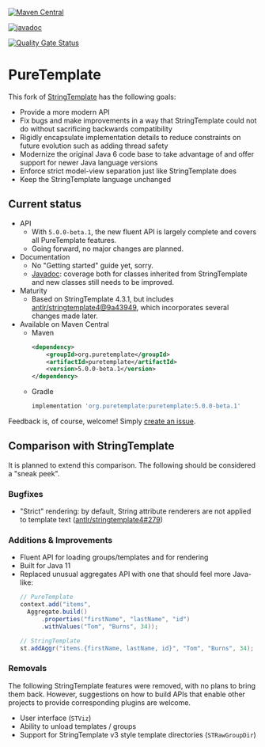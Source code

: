 [![Maven Central](https://maven-badges.herokuapp.com/maven-central/org.puretemplate/puretemplate/badge.svg)](https://maven-badges.herokuapp.com/maven-central/org.puretemplate/puretemplate)

[![javadoc](https://javadoc.io/badge2/org.puretemplate/puretemplate/javadoc.svg)](https://javadoc.io/doc/org.puretemplate/puretemplate)

[![Quality Gate Status](https://sonarcloud.io/api/project_badges/measure?project=org.puretemplate%3Apuretemplate&metric=alert_status)](https://sonarcloud.io/summary/overall?id=org.puretemplate%3Apuretemplate)

# PureTemplate
This fork of [StringTemplate](https://github.com/antlr/stringtemplate4) has the following goals:

* Provide a more modern API
* Fix bugs and make improvements in a way that StringTemplate could not do without sacrificing backwards compatibility
* Rigidly encapsulate implementation details to reduce constraints on future evolution such as adding thread safety
* Modernize the original Java 6 code base to take advantage of and offer support for newer Java language versions
* Enforce strict model-view separation just like StringTemplate does
* Keep the StringTemplate language unchanged

## Current status
* API
  * With `5.0.0-beta.1`, the new fluent API is largely complete and covers all PureTemplate features.
  * Going forward, no major changes are planned.
* Documentation
  * No "Getting started" guide yet, sorry.
  * [Javadoc](https://javadoc.io/doc/org.puretemplate/puretemplate): coverage both for classes inherited from StringTemplate and new classes still needs to be improved.
* Maturity
  * Based on StringTemplate 4.3.1, but includes [antlr/stringtemplate4@9a43949](https://github.com/antlr/stringtemplate4/commit/9a439491acc5b17d191316c9b3a99ab7bd340477), which incorporates several changes made later.
* Available on Maven Central
  * Maven
    ```xml
    <dependency>
        <groupId>org.puretemplate</groupId>
        <artifactId>puretemplate</artifactId>
        <version>5.0.0-beta.1</version>
    </dependency>
    ```
  * Gradle
    ```groovy
    implementation 'org.puretemplate:puretemplate:5.0.0-beta.1'
    ```

Feedback is, of course, welcome! Simply [create an issue](https://github.com/puretemplate/puretemplate/issues/new).

## Comparison with StringTemplate
It is planned to extend this comparison. The following should be considered a "sneak peek".

### Bugfixes
* "Strict" rendering: by default, String attribute renderers are not applied to template text ([antlr/stringtemplate4#279](https://github.com/antlr/stringtemplate4/pull/279))

### Additions & Improvements
* Fluent API for loading groups/templates and for rendering
* Built for Java 11
* Replaced unusual aggregates API with one that should feel more Java-like:
    ```java
    // PureTemplate
    context.add("items",
      Aggregate.build()
          .properties("firstName", "lastName", "id")
          .withValues("Tom", "Burns", 34));

    // StringTemplate
    st.addAggr("items.{firstName, lastName, id}", "Tom", "Burns", 34);
    ```

### Removals
The following StringTemplate features were removed, with no plans to bring them back. However, suggestions on how to build APIs that enable other projects to provide corresponding plugins are welcome.

* User interface (`STViz`)
* Ability to unload templates / groups
* Support for StringTemplate v3 style template directories (`STRawGroupDir`)
